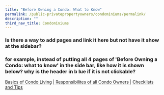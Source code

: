 ```yaml
---
title: "Before Owning a Condo: What to Know"
permalink: /public-privatepropertyowners/condominiums/permalink/
description: ""
third_nav_title: Condominiums
---
```

### Is there a way to add pages and link it here but not have it show at the sidebar?
### 
### for example, instead of putting all 4 pages of 'Before Owning a Condo: what to know' in the side bar, like how it is shown below? why is the header in b lue if it is not clickable?

[Basics of Condo Living](www1.bca.gov.sg) |[ Responsibilites of all Condo Owners ](www1.bca.gov.sg)| [Checklists and Tips](www1.bca.gov.sg)